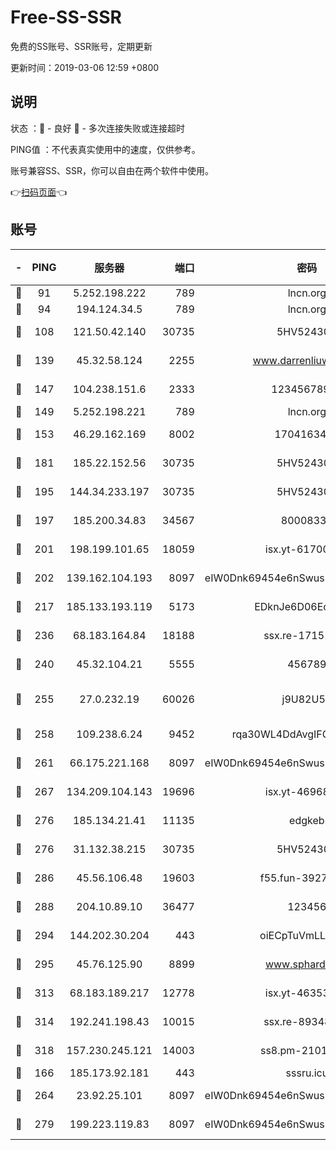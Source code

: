 # Free-SS-SSR

免费的SS账号、SSR账号，定期更新

更新时间：2019-03-06 12:59 +0800

## 说明

状态     ：🙂 - 良好 🙁 - 多次连接失败或连接超时

PING值   ：不代表真实使用中的速度，仅供参考。

账号兼容SS、SSR，你可以自由在两个软件中使用。

👉[扫码页面](https://liesauer.github.io/free-ss-ssr.github.io/)👈

## 账号

|-|PING|服务器|端口|密码|加密方式|区域|
|:----:|:----:|:-----:|-----:|:----:|:----:|:----:|
|🙂|91|5.252.198.222|789|lncn.org|rc4|JP|
|🙂|94|194.124.34.5|789|lncn.org|rc4|JP|
|🙂|108|121.50.42.140|30735|5HV52430C|aes-256-cfb|JP|
|🙂|139|45.32.58.124|2255|www.darrenliuwei.com|aes-256-cfb|JP|
|🙂|147|104.238.151.6|2333|12345678900|aes-256-cfb|JP|
|🙂|149|5.252.198.221|789|lncn.org|rc4|JP|
|🙂|153|46.29.162.169|8002|1704163453|aes-256-cfb|RU|
|🙂|181|185.22.152.56|30735|5HV52430C|aes-256-cfb|RU|
|🙂|195|144.34.233.197|30735|5HV52430C|aes-256-cfb|US|
|🙂|197|185.200.34.83|34567|80008331|aes-256-cfb|US|
|🙂|201|198.199.101.65|18059|isx.yt-61700807|aes-256-cfb|US|
|🙂|202|139.162.104.193|8097|eIW0Dnk69454e6nSwuspv9DmS201tQ0D|aes-256-cfb|JP|
|🙂|217|185.133.193.119|5173|EDknJe6D06EoWDaw|aes-256-cfb|US|
|🙂|236|68.183.164.84|18188|ssx.re-17151822|aes-256-cfb|US|
|🙂|240|45.32.104.21|5555|456789|aes-256-cfb|SG|
|🙂|255|27.0.232.19|60026|j9U82U53|xchacha20-ietf-poly1305|HK|
|🙂|258|109.238.6.24|9452|rqa30WL4DdAvgIFG6Fs3znzTa|aes-256-cfb|FR|
|🙂|261|66.175.221.168|8097|eIW0Dnk69454e6nSwuspv9DmS201tQ0D|aes-256-cfb|US|
|🙂|267|134.209.104.143|19696|isx.yt-46968452|aes-256-cfb|SG|
|🙂|276|185.134.21.41|11135|edgkeb|aes-256-cfb|GB|
|🙂|276|31.132.38.215|30735|5HV52430C|aes-256-cfb|US|
|🙂|286|45.56.106.48|19603|f55.fun-39271360|aes-256-cfb|US|
|🙂|288|204.10.89.10|36477|123456|aes-256-cfb|US|
|🙂|294|144.202.30.204|443|oiECpTuVmLLxk4Ts|aes-256-cfb|US|
|🙂|295|45.76.125.90|8899|www.sphard.com|aes-256-cfb|JP|
|🙂|313|68.183.189.217|12778|isx.yt-46353039|aes-256-cfb|SG|
|🙂|314|192.241.198.43|10015|ssx.re-89348250|aes-256-cfb|US|
|🙂|318|157.230.245.121|14003|ss8.pm-21010216|aes-256-cfb|SG|
|🙂|166|185.173.92.181|443|sssru.icu|rc4-md5|RU|
|🙂|264|23.92.25.101|8097|eIW0Dnk69454e6nSwuspv9DmS201tQ0D|aes-256-cfb|US|
|🙁|279|199.223.119.83|8097|eIW0Dnk69454e6nSwuspv9DmS201tQ0D|aes-256-cfb|US|
